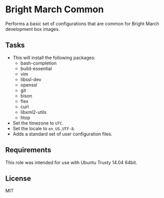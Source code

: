 Bright March Common
===================
Performs a basic set of configurations that are common for Bright March development box images.

Tasks
-----
- This will install the following packages:
    - bash-completion
    - build-essential
    - vim
    - libssl-dev
    - openssl
    - git
    - bison
    - flex
    - curl
    - libxml2-utils
    - htop
- Set the timezone to `UTC`.
- Set the locale to `en_US.UTF-8`.
- Adds a standard set of user configuration files.

Requirements
------------
This role was intended for use with Ubuntu Trusty 14.04 64bit.

License
-------
MIT
